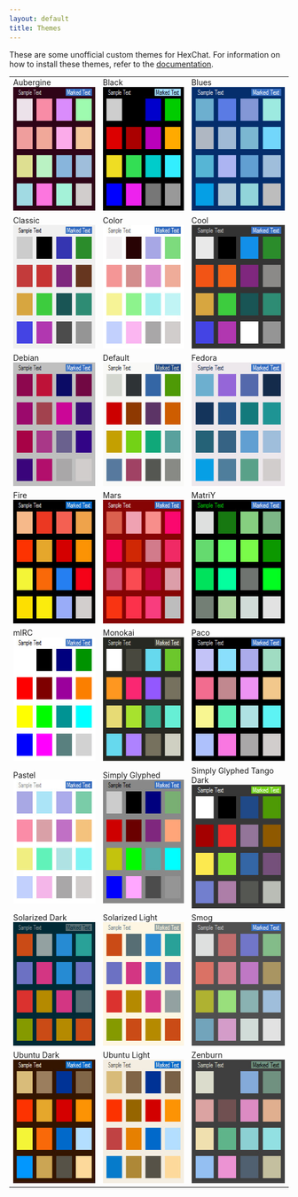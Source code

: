 ```yaml
---
layout: default
title: Themes
---
```


These are some unofficial custom themes for HexChat. For information on how to install these themes, refer to the [documentation](https://hexchat.readthedocs.org/en/latest/appearance.html#theme-manager).

<table class="theme-table">
  <tr>
    <td>
      Aubergine
      <a href="{{ site.dl_url }}/themes/Aubergine.hct" rel="nofollow"><img src="/img/themes/Aubergine.png" alt="Aubergine" width="208" height="223"></a>
    </td>
    <td>
      Black
      <a href="{{ site.dl_url }}/themes/Black.hct" rel="nofollow"><img src="/img/themes/Black.png" alt="Black" width="208" height="223"></a>
    </td>
    <td>
      Blues
      <a href="{{ site.dl_url }}/themes/Blues.hct" rel="nofollow"><img src="/img/themes/Blues.png" alt="Blues" width="208" height="223"></a>
    </td>
  </tr>
  <tr>
    <td>
      Classic
      <a href="{{ site.dl_url }}/themes/Classic.hct" rel="nofollow"><img src="/img/themes/Classic.png" alt="Classic" width="208" height="223"></a>
    </td>
    <td>
      Color
      <a href="{{ site.dl_url }}/themes/Color.hct" rel="nofollow"><img src="/img/themes/Color.png" alt="Color" width="208" height="223"></a>
    </td>
    <td>
      Cool
      <a href="{{ site.dl_url }}/themes/Cool.hct" rel="nofollow"><img src="/img/themes/Cool.png" alt="Cool" width="208" height="223"></a>
    </td>
  </tr>
  <tr>
    <td>
      Debian
      <a href="{{ site.dl_url }}/themes/Debian.hct" rel="nofollow"><img src="/img/themes/Debian.png" alt="Debian" width="208" height="223"></a>
    </td>
    <td>
      Default
      <a href="{{ site.dl_url }}/themes/Default.hct" rel="nofollow"><img src="/img/themes/Default.png" alt="Default" width="208" height="223"></a>
    </td>
    <td>
      Fedora
      <a href="{{ site.dl_url }}/themes/Fedora.hct" rel="nofollow"><img src="/img/themes/Fedora.png" alt="Fedora" width="208" height="223"></a>
    </td>
  </tr>
  <tr>
    <td>
      Fire
      <a href="{{ site.dl_url }}/themes/Fire.hct" rel="nofollow"><img src="/img/themes/Fire.png" alt="Fire" width="208" height="223"></a>
    </td>
    <td>
      Mars
      <a href="{{ site.dl_url }}/themes/Mars.hct" rel="nofollow"><img src="/img/themes/Mars.png" alt="Mars" width="208" height="223"></a>
    </td>
    <td>
      MatriY
      <a href="{{ site.dl_url }}/themes/MatriY.hct" rel="nofollow"><img src="/img/themes/MatriY.png" alt="MatriY" width="208" height="223"></a>
    </td>
  </tr>
  <tr>
    <td>
      mIRC
      <a href="{{ site.dl_url }}/themes/mIRC.hct" rel="nofollow"><img src="/img/themes/mIRC.png" alt="mIRC" width="208" height="223"></a>
    </td>
    <td>
      Monokai
      <a href="{{ site.dl_url }}/themes/Monokai.hct" rel="nofollow"><img src="/img/themes/Monokai.png" alt="Monokai" width="208" height="223"></a>
    </td>
    <td>
      Paco
      <a href="{{ site.dl_url }}/themes/Paco.hct" rel="nofollow"><img src="/img/themes/Paco.png" alt="Paco" width="208" height="223"></a>
    </td>
  </tr>
  <tr>
    <td>
      Pastel
      <a href="{{ site.dl_url }}/themes/Pastel.hct" rel="nofollow"><img src="/img/themes/Pastel.png" alt="Pastel" width="208" height="223"></a>
    </td>
    <td>
      Simply Glyphed
      <a href="{{ site.dl_url }}/themes/Simply%20Glyphed.hct" rel="nofollow"><img src="/img/themes/Simply_Glyphed.png" alt="Simply Glyphed" width="208" height="223"></a>
    </td>
    <td>
      Simply Glyphed Tango Dark
      <a href="{{ site.dl_url }}/themes/Simply%20Glyphed%20Tango%20Dark.hct" rel="nofollow"><img src="/img/themes/Simply_Glyphed_Tango_Dark.png" alt="Simply Glyphed Tango Dark" width="208" height="223"></a>
    </td>
  </tr>
  <tr>
    <td>
      Solarized Dark
      <a href="{{ site.dl_url }}/themes/Solarized%20Dark.hct" rel="nofollow"><img src="/img/themes/Solarized_Dark.png" alt="Solarized Dark" width="208" height="223"></a>
    </td>
    <td>
      Solarized Light
      <a href="{{ site.dl_url }}/themes/Solarized%20Light.hct" rel="nofollow"><img src="/img/themes/Solarized_Light.png" alt="Solarized Light" width="208" height="223"></a>
    </td>
    <td>
      Smog
      <a href="{{ site.dl_url }}/themes/Smog.hct" rel="nofollow"><img src="/img/themes/Smog.png" alt="Smog" width="208" height="223"></a>
    </td>
  </tr>
  <tr>
    <td>
      Ubuntu Dark
      <a href="{{ site.dl_url }}/themes/Ubuntu%20Dark.hct" rel="nofollow"><img src="/img/themes/Ubuntu_Dark.png" alt="Ubuntu Dark" width="208" height="223"></a>
    </td>
    <td>
      Ubuntu Light
      <a href="{{ site.dl_url }}/themes/Ubuntu%20Light.hct" rel="nofollow"><img src="/img/themes/Ubuntu_Light.png" alt="Ubuntu Light" width="208" height="223"></a>
    </td>
    <td>
      Zenburn
      <a href="{{ site.dl_url }}/themes/Zenburn.hct" rel="nofollow"><img src="/img/themes/Zenburn.png" alt="Zenburn" width="208" height="223"></a>
    </td>
  </tr>
</table>
